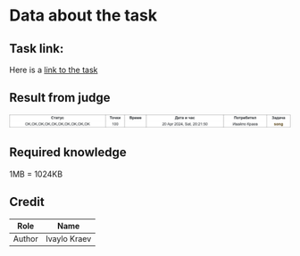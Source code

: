 # Data about the task

## Task link:
Here is a [link to the task](https://arena.olimpiici.com/api/public/problems/211/pdf)


## Result from judge
![Result from judge](judgeResult.png)


## Required knowledge
1MB = 1024KB


## Credit

| Role   | Name         |
|--------|--------------|
| Author | Ivaylo Kraev |